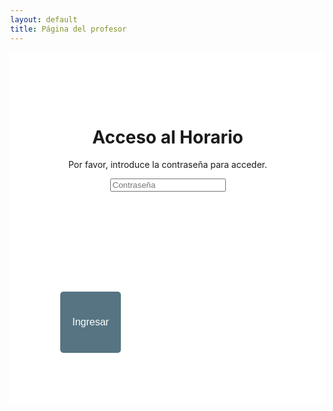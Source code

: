 ```yaml
---
layout: default
title: Página del profesor
---
```


<head>
    <meta charset="UTF-8">
    <meta name="viewport" content="width=device-width, initial-scale=1.0">
    <title>Página del profesor</title>
    <style>
         /* Tamaño de fuente base para escritorio */
        html {
            font-size: 16px;
        }
        /* Ajustar el tamaño de fuente para pantallas pequeñas (móviles) */
        @media (max-width: 600px) {
            html {
                font-size: 8px;
            }
        }
        body {
            display: flex;
            flex-direction: column;
            min-height: 10vh;
            margin: 0;
        }
        main {
            flex: 1;
            display: flex;
            flex-direction: column;
            align-items: center;
        }
        #auth-container {
            display: block;
            text-align: center;
            padding: 2vh;
            background-color: #fff;
        }
        #auth-button-container {
            display: flex;
            text-align: center;
            padding: 2vh;
            background-color: #fff;
        }
        #add-button-container {
            display: none;
            text-align: center;
            padding: 2vh;
            background-color: #fff;
        }       
        #alumnos-container {
            display: none;
            text-align: center;
            padding: 2vh;
            background-color: #fff;
        }      
        #schedule-container {
            display: none;
            text-align: center;
            padding: 2vh;
            background-color: #fff;
        }        
        #send-button-container {
            display: none;
            text-align: center;
            padding: 2vh;
            background-color: #fff;
        }
        button {
            padding: 1vh 2vw;
            font-size: 1rem;
            cursor: pointer;
            background-color: #567482;
            color: white;
            border: none;
            border-radius: 5px;
        }
        button:hover {
            background-color: #819198;
        }
    </style>
</head>
<body>
    <!-- Contenedor de autenticación -->
    <div id="auth-container">
        <h1>Acceso al Horario</h1>
        <p>Por favor, introduce la contraseña para acceder.</p>
        <input type="password" id="password" placeholder="Contraseña">
        <p id="error-message" style="color: red; display: none;">Contraseña incorrecta</p>
    </div>
    <!-- Contenedor de botón de autenticación -->
    <div id="auth-button-container">
        <button id="login-btn">Ingresar</button>
    </div>
    <!-- Contenedor principal (oculto hasta autenticación) -->    
    <div id="add-button-container">
        <button id="add-student-btn">Añadir Alumno</button>
    </div>
    <div class="ms-container" id="ms-pre-selected-options">
        <div class="ms-selectable">
            <ul class="ms-list" tabindex="-1" id="students-list">
                <!-- Aquí se cargarán los nombres de los alumnos -->
            </ul>
        </div>
    </div>
    <div id="schedule-container">
        <h1>Horario</h1>
        <table>
            <tr>
                <th>Hora</th>
                <th>Lunes</th>
                <th>Martes</th>
                <th>Miércoles</th>
                <th>Jueves</th>
                <th>Viernes</th>
                <th>Todos</th>
            </tr>
            <tbody id="schedule"></tbody>
        </table>
    </div>
    <div id="send-button-container">
        <button onclick="sendData()">Enviar</button>
    </div>

<script type="module">
    // Importaciones de Firebase
    import { initializeApp } from "https://www.gstatic.com/firebasejs/9.6.1/firebase-app.js";
    import { getFirestore, doc, getDoc, setDoc, getDocs, collection } from "https://www.gstatic.com/firebasejs/9.6.1/firebase-firestore.js";

    // Configuración de Firebase
    const firebaseConfig = {
        apiKey: "AIzaSyCBJWfRiKmrVLKXLJ_cY9XQlg0D7U56ZqE",
        authDomain: "popcarautohorario.firebaseapp.com",
        projectId: "popcarautohorario",
        storageBucket: "popcarautohorario.appspot.com",
        messagingSenderId: "1046371810802",
        appId: "1:1046371810802:web:8b9944cd5001359ac23f6b",
        measurementId: "G-WK8NCRW5J6",
        databaseURL: "https://popcarautohorario-default-rtdb.europe-west1.firebasedatabase.app/"
    };

    // Inicializar Firebase
    const app = initializeApp(firebaseConfig);
    const db = getFirestore(app);

    let selectedValue = null;
    let studentTeacher = null;

    async function loadStudents() {
        const studentsList = document.getElementById('students-list');
        const querySnapshot = await getDocs(collection(db, "alumnos"));
        querySnapshot.forEach((doc) => {
            const student = doc.data();
            const li = document.createElement('li');
            li.className = 'ms-elem-selectable';
            li.id = doc.id;
            li.teacher = student.profesor;
            li.innerHTML = `<span>${student.nombre}</span>`;
            studentsList.appendChild(li);
        });
//---------------------------------------------------------------------
        // Añadir evento de clic a los elementos de la lista
        $('.ms-elem-selectable').on('click', function () {
            $('.ms-elem-selectable').removeClass('ms-selected');
            $(this).addClass('ms-selected');
            $('.ms-selection .ms-list').html('<li class="ms-elem-selection ms-selected">' + $(this).html() + '</li>');

            // Obtener el valor del elemento seleccionado
            selectedValue = $(this).attr('id');
            studentTeacher = this.teacher;
            console.log("Elemento seleccionado: " + selectedValue);
            console.log("Teacher del estudiante: " + studentTeacher);

            // Mostrar el valor seleccionado en la página
            $('#selected-output').text("Elemento seleccionado: " + selectedValue);
        });
    }

    loadStudents()

    // Constantes y variables
    const profesores = "jose"; // Cambia esto según sea necesario
    const PASSWORD = "12345"; // Contraseña predefinida (puedes cambiarla)

    // Referencias del DOM
    const authContainer = document.getElementById("auth-container");
    const authButtonContainer = document.getElementById("auth-button-container");
    const addButtonContainer = document.getElementById("add-button-container");
    const scheduleContainer = document.getElementById("schedule-container");
    const sendButtonContainer = document.getElementById("send-button-container");
    const loginBtn = document.getElementById("login-btn");
    const passwordInput = document.getElementById("password");
    const errorMessage = document.getElementById("error-message");

    // Función de autenticación
    loginBtn.addEventListener("click", () => {
        const enteredPassword = passwordInput.value;
        if (enteredPassword === PASSWORD) {
            authButtonContainer.style.display = "none";
            authContainer.style.display = "none"; // Ocultar autenticación
            addButtonContainer.style.display = "block";
            scheduleContainer.style.display = "block"; // Mostrar horario
            sendButtonContainer.style.display = "block";
            loadSchedule(); // Cargar datos del horario
        } else {
            errorMessage.style.display = "block"; // Mostrar error si la contraseña es incorrecta
        }
    });

    // Función para cargar el horario desde Firebase
    async function loadSchedule() {
        const docRef = doc(db, "profesor", profesores);
        const docSnap = await getDoc(docRef);

        if (docSnap.exists()) {
            const schedule = docSnap.data().horario;
            const days = ['mon', 'tue', 'wed', 'thu', 'fri'];

            for (let hour = 0; hour < 24; hour++) {
                for (let half = 0; half < 2; half++) {
                    days.forEach((day, index) => {
                        const id = `${day}${hour}${half}`;
                        const scheduleIndex = hour * 2 * 5 + half * 5 + index;
                        document.getElementById(id).checked = schedule[scheduleIndex];
                    });
                }
            }
        } else {
            console.log("No such document!");
        }
    }

    // Función para enviar datos al servidor
    window.sendData = async function() {
        const schedule = [];
        const days = ['mon', 'tue', 'wed', 'thu', 'fri'];

        for (let hour = 0; hour < 24; hour++) {
            for (let half = 0; half < 2; half++) {
                days.forEach(day => {
                    const id = `${day}${hour}${half}`;
                    schedule.push(document.getElementById(id).checked);
                });
            }
        }

        try {
            await setDoc(doc(db, "profesor", profesores), { horario: schedule });
            alert("Horario cambiado correctamente");
        } catch (error) {
            console.error("Error cambiando el horario: ", error);
            alert("Hubo un error al cambiar el horario");
        }
    };

    // Añadir alumno a Firebase
    document.getElementById('add-student-btn').addEventListener('click', async () => {
        const studentName = prompt("Introduce el nombre del alumno:");
        if (studentName) {
            const studentData = {
                nombre: studentName,
                disponibilidad: Array(240).fill(false), // Array de 240 valores false
                profesor: profesores
            };

            try {
                await setDoc(doc(db, "alumnos", studentName), studentData);
                alert("Alumno añadido correctamente");
            } catch (error) {
                console.error("Error añadiendo el alumno: ", error);
                alert("Hubo un error al añadir el alumno");
            }
        }
    });

    // Generar tabla dinámica
    const days = ['mon', 'tue', 'wed', 'thu', 'fri'];
    const tbody = document.getElementById('schedule');

    for (let hour = 0; hour < 24; hour++) {
        for (let half = 0; half < 2; half++) {
            const row = document.createElement('tr');
            const timeCell = document.createElement('td');
            const startHour = hour.toString().padStart(2, '0');
            const startMinute = (half * 30).toString().padStart(2, '0');
            const endHour = (half === 0) ? startHour : (hour + 1).toString().padStart(2, '0');
            const endMinute = (half === 0) ? '30' : '00';
            timeCell.textContent = `${startHour}:${startMinute} - ${endHour}:${endMinute}`;
            row.appendChild(timeCell);

            days.forEach((day) => {
                const cell = document.createElement('td');
                const checkbox = document.createElement('input');
                checkbox.type = 'checkbox';
                checkbox.id = `${day}${hour}${half}`;
                cell.appendChild(checkbox);
                row.appendChild(cell);
            });

            const allCell = document.createElement('td');
            const allCheckbox = document.createElement('input');
            allCheckbox.type = 'checkbox';
            allCheckbox.id = `all${hour}${half}`;
            allCheckbox.addEventListener('change', function() {
                days.forEach(day => {
                    document.getElementById(`${day}${hour}${half}`).checked = this.checked;
                });
            });
            allCell.appendChild(allCheckbox);
            row.appendChild(allCell);

            tbody.appendChild(row);
        }
    }
</script>
</body>
